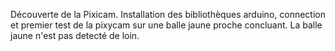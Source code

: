 Découverte de la Pixicam.
Installation des bibliothèques arduino, connection et premier test de la pixycam sur une balle jaune proche concluant.
La balle jaune n'est pas detecté de loin.

